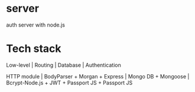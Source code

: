 # server
auth server with node.js
# Tech stack
Low-level   |   Routing                    |               Database     |        Authentication


HTTP module | BodyParser + Morgan + Express |   Mongo DB + Mongoose     | Bcrypt-Node.js + JWT + Passport JS + Passport JS

